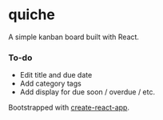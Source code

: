 # quiche

A simple kanban board built with React.

### To-do
* Edit title and due date
* Add category tags
* Add display for due soon / overdue / etc.


Bootstrapped with [create-react-app](https://github.com/facebookincubator/create-react-app).